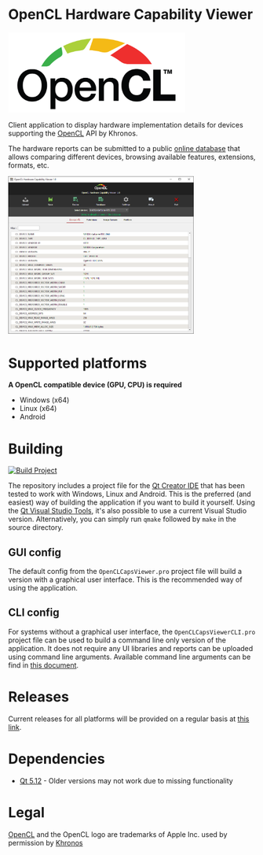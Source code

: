 # OpenCL Hardware Capability Viewer

<img src="images/opencllogo.png" width="360px">

Client application to display hardware implementation details for devices supporting the [OpenCL](https://www.khronos.org/opencl/) API by Khronos.

The hardware reports can be submitted to a public [online database](https://opencl.gpuinfo.org/) that allows comparing different devices, browsing available features, extensions, formats, etc.

<img src="images/windows.png" height="320px">

# Supported platforms
**A OpenCL compatible device (GPU, CPU) is required**
- Windows (x64)
- Linux (x64)
- Android

# Building

[![Build Project](https://github.com/SaschaWillems/OpenCLCapsViewer/actions/workflows/build.yml/badge.svg)](https://github.com/SaschaWillems/OpenCLCapsViewer/actions/workflows/build.yml)

The repository includes a project file for the [Qt Creator IDE](https://www.qt.io/ide/) that has been tested to work with Windows, Linux and Android. This is the preferred (and easiest) way of building the application if you want to build it yourself. Using the [Qt Visual Studio Tools](https://marketplace.visualstudio.com/items?itemName=TheQtCompany.QtVisualStudioTools2019), it's also possible to use a current Visual Studio version.
Alternatively, you can simply run `qmake` followed by `make` in the source directory.

## GUI config

The default config from the `OpenCLCapsViewer.pro` project file will build a version with a graphical user interface. This is the recommended way of using the application.

## CLI config

For systems without a graphical user interface, the `OpenCLCapsViewerCLI.pro` project file can be used to build a command line only version of the application. It does not require any UI libraries and reports can be uploaded using command line arguments. Available command line arguments can be find in [this document](./docs/commandline_arguments.md).

# Releases
Current releases for all platforms will be provided on a regular basis at [this link](https://opencl.gpuinfo.org/download.php).

# Dependencies
- [Qt 5.12](https://www.qt.io/developers/) - Older versions may not work due to missing functionality

# Legal
<a href="https://www.khronos.org/opencl/">OpenCL</a> and the OpenCL logo are trademarks of Apple Inc. used by permission by <a href="https://www.khronos.org">Khronos</a>
